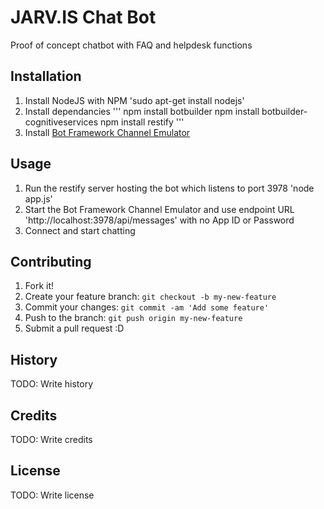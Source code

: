 # JARV.IS Chat Bot

Proof of concept chatbot with FAQ and helpdesk functions

## Installation

1. Install NodeJS with NPM
'sudo apt-get install nodejs'
2. Install dependancies
'''
npm install botbuilder
npm install botbuilder-cognitiveservices
npm install restify
'''
3. Install [Bot Framework Channel Emulator](https://docs.botframework.com/en-us/tools/bot-framework-emulator/)

## Usage

1. Run the restify server hosting the bot which listens to port 3978
'node app.js'
2. Start the Bot Framework Channel Emulator and use endpoint URL 'http://localhost:3978/api/messages' with no App ID or Password
3. Connect and start chatting

## Contributing

1. Fork it!
2. Create your feature branch: `git checkout -b my-new-feature`
3. Commit your changes: `git commit -am 'Add some feature'`
4. Push to the branch: `git push origin my-new-feature`
5. Submit a pull request :D

## History

TODO: Write history

## Credits

TODO: Write credits

## License

TODO: Write license

